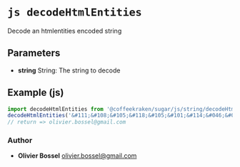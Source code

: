 


<!-- @namespace    sugar.js.string -->
<!-- @name    decodeHtmlEntities -->

# ```js decodeHtmlEntities ```


Decode an htmlentities encoded string

## Parameters

- **string**  String: The string to decode



## Example (js)

```js
import decodeHtmlEntities from '@coffeekraken/sugar/js/string/decodeHtmlEntities';
decodeHtmlEntities('&#111;&#108;&#105;&#118;&#105;&#101;&#114;&#046;&#098;&#111;&#115;&#115;&#101;&#108;&#064;&#103;&#109;&#097;&#105;&#108;&#046;&#099;&#111;&#109;');
// return => olivier.bossel@gmail.com
```


### Author
- **Olivier Bossel** <a href="mailto:olivier.bossel@gmail.com">olivier.bossel@gmail.com</a> 



